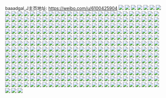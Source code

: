 baaadgal_J主页地址: https://weibo.com/u/6100425904 
![](https://wx4.sinaimg.cn/mw2000/006EQLscly1h9kpd0dgu1j32c0340e82.jpg) 
![](https://wx4.sinaimg.cn/mw2000/006EQLscly1h9kpcziqfsj32c0340b2a.jpg) 
![](https://wx4.sinaimg.cn/mw2000/006EQLscly1h9kpcx4rekj31sb2drkjl.jpg) 
![](https://wx4.sinaimg.cn/mw2000/006EQLscly1h9kpcvcja2j328v2zue82.jpg) 
![](https://wx4.sinaimg.cn/mw2000/006EQLscly1h9hnb9nun6j32c03401ky.jpg) 
![](https://wx4.sinaimg.cn/mw2000/006EQLscly1h9hnb92uzmj32c02rn4qq.jpg) 
![](https://wx4.sinaimg.cn/mw2000/006EQLscly1h9hnb7nlbwj32c03401ky.jpg) 
![](https://wx4.sinaimg.cn/mw2000/006EQLscly1h9hnb6bv3aj32c0340x6p.jpg) 
![](https://wx4.sinaimg.cn/mw2000/006EQLscly1h9hnb868gqj33402c0x6p.jpg) 
![](https://wx4.sinaimg.cn/mw2000/006EQLscly1h9fbmn0syoj30xc3e44qq.jpg) 
![](https://wx4.sinaimg.cn/mw2000/006EQLscly1h9fbm1znfjj312k37knpd.jpg) 
![](https://wx4.sinaimg.cn/mw2000/006EQLscly1h9fbhveo01j31cx35sb29.jpg) 
![](https://wx4.sinaimg.cn/mw2000/006EQLscly1h9fbhq6ojjj30zu0zpwke.jpg) 
![](https://wx4.sinaimg.cn/mw2000/006EQLscly1h9fbhoeudwj327g2c1b29.jpg) 
![](https://wx4.sinaimg.cn/mw2000/006EQLscly1h9bsfp65ocj30zr1bhgr8.jpg) 
![](https://wx4.sinaimg.cn/mw2000/006EQLscly1h99bjtaogoj31o0280hdt.jpg) 
![](https://wx4.sinaimg.cn/mw2000/006EQLscly1h99cg9md4ej30u0140jzb.jpg) 
![](https://wx4.sinaimg.cn/mw2000/006EQLscly1h99c1xqehij32c03401kz.jpg) 
![](https://wx4.sinaimg.cn/mw2000/006EQLscly1h99c1z5bwfj31yh2rfb29.jpg) 
![](https://wx4.sinaimg.cn/mw2000/006EQLscly1h99c1yi4gzj32c0340e82.jpg) 
![](https://wx4.sinaimg.cn/mw2000/006EQLscly1h99cbxq4jfj313u0tuwsv.jpg) 
![](https://wx4.sinaimg.cn/mw2000/006EQLscly1h99cdf4ne2j30tu0tuafo.jpg) 
![](https://wx4.sinaimg.cn/mw2000/006EQLscly1h99ce44rpmj30u02hznku.jpg) 
![](https://wx4.sinaimg.cn/mw2000/006EQLscly1h93u5vr5nnj32801o0e81.jpg) 
![](https://wx4.sinaimg.cn/mw2000/006EQLscly1h93u5sxzrij32801o0e81.jpg) 
![](https://wx4.sinaimg.cn/mw2000/006EQLscly1h93u5w9alhj32801o0hdt.jpg) 
![](https://wx4.sinaimg.cn/mw2000/006EQLscly1h93u76eqb1j30zu0znwqs.jpg) 
![](https://wx4.sinaimg.cn/mw2000/006EQLscly1h8d76o368zj31561iwkdh.jpg) 
![](https://wx4.sinaimg.cn/mw2000/006EQLscly1h8d76nptv0j31kw16o1hs.jpg) 
![](https://wx4.sinaimg.cn/mw2000/006EQLscly1h8d76wzltoj31561kw4jv.jpg) 
![](https://wx4.sinaimg.cn/mw2000/006EQLscly1h8d76wp163j316o1kw1kx.jpg) 
![](https://wx4.sinaimg.cn/mw2000/006EQLscly1h867xwsv90j30q80q0k10.jpg) 
![](https://wx4.sinaimg.cn/mw2000/006EQLscly1h867yxjqr9j316n1kvayk.jpg) 
![](https://wx4.sinaimg.cn/mw2000/006EQLscly1h867xw7o9fj316o1kwnpd.jpg) 
![](https://wx4.sinaimg.cn/mw2000/006EQLscly1h867xwhde7j30q70yf7g4.jpg) 
![](https://wx4.sinaimg.cn/mw2000/006EQLscly1h82sudbnolj30u00u0wm4.jpg) 
![](https://wx4.sinaimg.cn/mw2000/006EQLscly1h82suhwykvj30u0140drq.jpg) 
![](https://wx4.sinaimg.cn/mw2000/006EQLscly1h82suh3tnaj30u014046i.jpg) 
![](https://wx4.sinaimg.cn/mw2000/006EQLscly1h7ovputqrqj31yd2gtu0x.jpg) 
![](https://wx4.sinaimg.cn/mw2000/006EQLscly1h7ovpvjutrj31x22f5u0x.jpg) 
![](https://wx4.sinaimg.cn/mw2000/006EQLscly1h7fmu81qsdj30zu0qt48a.jpg) 
![](https://wx4.sinaimg.cn/mw2000/006EQLscly1h7fmu8ovjnj30zu0qu48j.jpg) 
![](https://wx4.sinaimg.cn/mw2000/006EQLscly1h7fmu7ta6dj30zu1bh41e.jpg) 
![](https://wx4.sinaimg.cn/mw2000/006EQLscly1h7fmuhwdikj32c02c0nc7.jpg) 
![](https://wx4.sinaimg.cn/mw2000/006EQLscly1h7fmvsjuytj30u0140qd0.jpg) 
![](https://wx4.sinaimg.cn/mw2000/006EQLscly1h7fmuj7atej32c02c0qa1.jpg) 
![](https://wx4.sinaimg.cn/mw2000/006EQLscly1h76xjxfsoyj30xh11vdq5.jpg) 
![](https://wx4.sinaimg.cn/mw2000/006EQLscly1h76xnpdrlzj30rs1suaw8.jpg) 
![](https://wx4.sinaimg.cn/mw2000/006EQLscly1h76xq4ca6pj31kw1kw7ag.jpg) 
![](https://wx4.sinaimg.cn/mw2000/006EQLscly1h76yl2qn7sj30u0140dpc.jpg) 
![](https://wx4.sinaimg.cn/mw2000/006EQLscly1h76ykd3aqcj30u01fm0uw.jpg) 
![](https://wx4.sinaimg.cn/mw2000/006EQLscly1h76yfa9tm8j31m20u07kv.jpg) 
![](https://wx4.sinaimg.cn/mw2000/006EQLscly1h6tojytpm3j34tc37ku0z.jpg) 
![](https://wx4.sinaimg.cn/mw2000/006EQLscly1h6tok6468aj316o1kw769.jpg) 
![](https://wx4.sinaimg.cn/mw2000/006EQLscly1h6tok6bs7nj30n00pmq7b.jpg) 
![](https://wx4.sinaimg.cn/mw2000/006EQLscly1h6tok5tixmj316o1kwk9f.jpg) 
![](https://wx4.sinaimg.cn/mw2000/006EQLscly1h6tok59i85j316o1kw41x.jpg) 
![](https://wx4.sinaimg.cn/mw2000/006EQLscly1h6tok5jap7j316o1kwadq.jpg) 
![](https://wx4.sinaimg.cn/mw2000/006EQLscly1h6tok7xsipj316o1kwkb8.jpg) 
![](https://wx4.sinaimg.cn/mw2000/006EQLscly1h6tok6kfu0j316o1kwn0o.jpg) 
![](https://wx4.sinaimg.cn/mw2000/006EQLscly1h6tok7nu13j316o1kwh40.jpg) 
![](https://wx4.sinaimg.cn/mw2000/006EQLscly1h6tok729nvj316o1kwgp4.jpg) 
![](https://wx4.sinaimg.cn/mw2000/006EQLscly1h6tok7dcq1j316o1kwtd0.jpg) 
![](https://wx4.sinaimg.cn/mw2000/006EQLscly1h6tojvwkdfj316o1kw0wc.jpg) 
![](https://wx4.sinaimg.cn/mw2000/006EQLscly1h6tojx3i8dj32c0340x6q.jpg) 
![](https://wx4.sinaimg.cn/mw2000/006EQLscly1h6l6g6wmluj310s0trmyb.jpg) 
![](https://wx4.sinaimg.cn/mw2000/006EQLscly1h6bb544c6yj31kw1kwjy5.jpg) 
![](https://wx4.sinaimg.cn/mw2000/006EQLscly1h6bb54fii6j316o1kwgqb.jpg) 
![](https://wx4.sinaimg.cn/mw2000/006EQLscly1h6elqf3yu0j30tu0z241z.jpg) 
![](https://wx4.sinaimg.cn/mw2000/006EQLscly1h6elv58kkyj30tu0tuah8.jpg) 
![](https://wx4.sinaimg.cn/mw2000/006EQLscly1h6elw53iifj30tu0tuthe.jpg) 
![](https://wx4.sinaimg.cn/mw2000/006EQLscly1h6cshacw10j32c02c01ky.jpg) 
![](https://wx4.sinaimg.cn/mw2000/006EQLscly1h64aovriw5j31o02807wi.jpg) 
![](https://wx4.sinaimg.cn/mw2000/006EQLscly1h64aowke2cj316o1kwq62.jpg) 
![](https://wx4.sinaimg.cn/mw2000/006EQLscly1h64ap04i36j31o0280u0x.jpg) 
![](https://wx4.sinaimg.cn/mw2000/006EQLscly1h65d5nwwmkj31kw1kwnik.jpg) 
![](https://wx4.sinaimg.cn/mw2000/006EQLscly1h61xbv4nryj33402c0av9.jpg) 
![](https://wx4.sinaimg.cn/mw2000/006EQLscly1h61xbvltvmj30u00u0aaa.jpg) 
![](https://wx4.sinaimg.cn/mw2000/006EQLscly1h61xbyo1wwj32c02c0x6p.jpg) 
![](https://wx4.sinaimg.cn/mw2000/006EQLscly1h5ybbkku32j30mz0potde.jpg) 
![](https://wx4.sinaimg.cn/mw2000/006EQLscly1h5jeuamtooj30n02ccqtm.jpg) 
![](https://wx4.sinaimg.cn/mw2000/006EQLscly1h5jeud43asj30n01x0tw3.jpg) 
![](https://wx4.sinaimg.cn/mw2000/006EQLscly1h5jeu708v8j30n048xx6p.jpg) 
![](https://wx4.sinaimg.cn/mw2000/006EQLscly1h5jeu4emz0j30n01pc7hl.jpg) 
![](https://wx4.sinaimg.cn/mw2000/006EQLscly1h5jeuhuleej30mx0uiqbi.jpg) 
![](https://wx4.sinaimg.cn/mw2000/006EQLscly1h5jeuhcfujj30n031nhdt.jpg) 
![](https://wx4.sinaimg.cn/mw2000/006EQLscly1h5jewaw823j30n011x460.jpg) 
![](https://wx4.sinaimg.cn/mw2000/006EQLscgy1h5c37q7mnnj313o1i3wuk.jpg) 
![](https://wx4.sinaimg.cn/mw2000/006EQLscgy1h5c380c3uuj30zz1d7ald.jpg) 
![](https://wx4.sinaimg.cn/mw2000/006EQLscgy1h5c37pi6rsj30n01x01kx.jpg) 
![](https://wx4.sinaimg.cn/mw2000/006EQLscgy1h5c37knc8jj30n02e94qp.jpg) 
![](https://wx4.sinaimg.cn/mw2000/006EQLscgy1h5c37onfxuj31141dhe57.jpg) 
![](https://wx4.sinaimg.cn/mw2000/006EQLscgy1h5c37m1jplj30me3401kx.jpg) 
![](https://wx4.sinaimg.cn/mw2000/006EQLscgy1h58ge1wprzj31kw16owqx.jpg) 
![](https://wx4.sinaimg.cn/mw2000/006EQLscgy1h58ge878jkj33402c0hdt.jpg) 
![](https://wx4.sinaimg.cn/mw2000/006EQLscgy1h58ge6zdbxj33402c0npd.jpg) 
![](https://wx4.sinaimg.cn/mw2000/006EQLscgy1h54ei6u4abj30n00ukdip.jpg) 
![](https://wx4.sinaimg.cn/mw2000/006EQLscgy1h54ehy0ve8j30n00un79t.jpg) 
![](https://wx4.sinaimg.cn/mw2000/006EQLscgy1h54ei9pcwpj30mx0uh76t.jpg) 
![](https://wx4.sinaimg.cn/mw2000/006EQLscgy1h54ehwsvyuj316n1kvwu8.jpg) 
![](https://wx4.sinaimg.cn/mw2000/006EQLscgy1h54ei0gn45j316o1kwnch.jpg) 
![](https://wx4.sinaimg.cn/mw2000/006EQLscgy1h54ehyne2vj31kw1kw4qp.jpg) 
![](https://wx4.sinaimg.cn/mw2000/006EQLscly1h4r691viflj317s1kwazo.jpg) 
![](https://wx4.sinaimg.cn/mw2000/006EQLscly1h4r68ubwh8j31o0280b29.jpg) 
![](https://wx4.sinaimg.cn/mw2000/006EQLscly1h4r690qxdsj30qk1417dg.jpg) 
![](https://wx4.sinaimg.cn/mw2000/006EQLscly1h4r6911ha3j316o1kwkam.jpg) 
![](https://wx4.sinaimg.cn/mw2000/006EQLscly1h4r691eui5j31o02801er.jpg) 
![](https://wx4.sinaimg.cn/mw2000/006EQLscly1h4r690acwcj30n00n0dkq.jpg) 
![](https://wx4.sinaimg.cn/mw2000/006EQLscly1h44jpr2jkkj30u00u0woh.jpg) 
![](https://wx4.sinaimg.cn/mw2000/006EQLscly1h44jpt2kqdj31kw1kwb29.jpg) 
![](https://wx4.sinaimg.cn/mw2000/006EQLscly1h44jpu13ftj31kw1kw4qp.jpg) 
![](https://wx4.sinaimg.cn/mw2000/006EQLscly1h44jpvbszwj31kr1kw7wh.jpg) 
![](https://wx4.sinaimg.cn/mw2000/006EQLscly1h44jprnknzj316n1kv7s1.jpg) 
![](https://wx4.sinaimg.cn/mw2000/006EQLscly1h44jpvvq2gj31kw1kwwv1.jpg) 
![](https://wx4.sinaimg.cn/mw2000/006EQLscly1h44jpxgak3j30m60t7gsh.jpg) 
![](https://wx4.sinaimg.cn/mw2000/006EQLscly1h44jpqkl5bj31kw1kwe81.jpg) 
![](https://wx4.sinaimg.cn/mw2000/006EQLscly1h44jpwyggoj31kw1kw1kx.jpg) 
![](https://wx4.sinaimg.cn/mw2000/006EQLscly1h43caaectvj30n00qawlw.jpg) 
![](https://wx4.sinaimg.cn/mw2000/006EQLscly1h4410hwllkj31kw1kwwtq.jpg) 
![](https://wx4.sinaimg.cn/mw2000/006EQLscly1h3ks6hd9cjj316o1kw7vt.jpg) 
![](https://wx4.sinaimg.cn/mw2000/006EQLscly1h3gbh5l648j316o1bcqjp.jpg) 
![](https://wx4.sinaimg.cn/mw2000/006EQLscly1h3gbh6on65j316o1kwtuv.jpg) 
![](https://wx4.sinaimg.cn/mw2000/006EQLscly1h3gbh63merj312x1b3tps.jpg) 
![](https://wx4.sinaimg.cn/mw2000/006EQLscly1h3gbha7g0ij317m1kwnjc.jpg) 
![](https://wx4.sinaimg.cn/mw2000/006EQLscly1h3gbihstl9j30u00x4139.jpg) 
![](https://wx4.sinaimg.cn/mw2000/006EQLscly1h35tm7xp6tj316o1kw7pr.jpg) 
![](https://wx4.sinaimg.cn/mw2000/006EQLscly1h35th1nvv2j316n1kvdwc.jpg) 
![](https://wx4.sinaimg.cn/mw2000/006EQLscly1h35th0749gj31c51kw1kx.jpg) 
![](https://wx4.sinaimg.cn/mw2000/006EQLscly1h35thk3i5gj32c02c01l0.jpg) 
![](https://wx4.sinaimg.cn/mw2000/006EQLscly1h2jdmba4zmj31o0280qv5.jpg) 
![](https://wx4.sinaimg.cn/mw2000/006EQLscly1h2bsatsb0jj30n01ds1j7.jpg) 
![](https://wx4.sinaimg.cn/mw2000/006EQLscly1h2bsavb42lj30u01hc45v.jpg) 
![](https://wx4.sinaimg.cn/mw2000/006EQLscly1h2bsawan0ij30qi0xndn8.jpg) 
![](https://wx4.sinaimg.cn/mw2000/006EQLscly1h1wrhoinfjj316o1kw7wh.jpg) 
![](https://wx4.sinaimg.cn/mw2000/006EQLscly1h1wrhqf1nvj316o1kw1kx.jpg) 
![](https://wx4.sinaimg.cn/mw2000/006EQLscly1h1wrhs345vj316o1kw4qp.jpg) 
![](https://wx4.sinaimg.cn/mw2000/006EQLscly1h1wrhu0hv6j316o1kw4qp.jpg) 
![](https://wx4.sinaimg.cn/mw2000/006EQLscly1h1s637nqz7j30k00qxai6.jpg) 
![](https://wx4.sinaimg.cn/mw2000/006EQLscly1h1r2u9kwnjj31kw16oe3o.jpg) 
![](https://wx4.sinaimg.cn/mw2000/006EQLscly1h1r2ua680oj30yi18dn7z.jpg) 
![](https://wx4.sinaimg.cn/mw2000/006EQLscly1h1r2wlqvyuj31kw1kwqsp.jpg) 
![](https://wx4.sinaimg.cn/mw2000/006EQLscly1h1r2uek52xj30vt17awoi.jpg) 
![](https://wx4.sinaimg.cn/mw2000/006EQLscly1h1r2ucur1zj31h31kw4ka.jpg) 
![](https://wx4.sinaimg.cn/mw2000/006EQLscly1h1r2umfhg0j30n00mnn0j.jpg) 
![](https://wx4.sinaimg.cn/mw2000/006EQLscly1h1d6cccsvcj30n00ultdj.jpg) 
![](https://wx4.sinaimg.cn/mw2000/006EQLscly1h1d6cint0qj30n00segpr.jpg) 
![](https://wx4.sinaimg.cn/mw2000/006EQLscly1h1d6d3gvimj316o1kwwws.jpg) 
![](https://wx4.sinaimg.cn/mw2000/006EQLscly1h1d6cu0epuj32c02c0b2b.jpg) 
![](https://wx4.sinaimg.cn/mw2000/006EQLscly1h1d6fedir9j31kw16oard.jpg) 
![](https://wx4.sinaimg.cn/mw2000/006EQLscly1h1d6cluzv9j316n1kvdzq.jpg) 
![](https://wx4.sinaimg.cn/mw2000/006EQLscly1h1d6o34ceij30mz0pzn46.jpg) 
![](https://wx4.sinaimg.cn/mw2000/006EQLscly1h0pnotr7p0j31kw16oki1.jpg) 
![](https://wx4.sinaimg.cn/mw2000/006EQLscly1h0pno26rduj31o0280b29.jpg) 
![](https://wx4.sinaimg.cn/mw2000/006EQLscly1h0pnov9p9fj31kw16onli.jpg) 
![](https://wx4.sinaimg.cn/mw2000/006EQLscly1h0pnodq078j316n1kv1ce.jpg) 
![](https://wx4.sinaimg.cn/mw2000/006EQLscly1h0pno8y3vlj316n1kvnl3.jpg) 
![](https://wx4.sinaimg.cn/mw2000/006EQLscly1h0pnopl0llj30lp0gmjtz.jpg) 
![](https://wx4.sinaimg.cn/mw2000/006EQLscly1h0qj0kggm9j30n00uijvz.jpg) 
![](https://wx4.sinaimg.cn/mw2000/006EQLscly1h0mky34bsqj31531aady3.jpg) 
![](https://wx4.sinaimg.cn/mw2000/006EQLscly1h0mky1h126j312d1hx171.jpg) 
![](https://wx4.sinaimg.cn/mw2000/006EQLscly1h0mkxzuf4aj316o1kwtqk.jpg) 
![](https://wx4.sinaimg.cn/mw2000/006EQLscly1gzpyvb8ktpj31kw1kw1kx.jpg) 
![](https://wx4.sinaimg.cn/mw2000/006EQLscly1gzpz0h6iswj31kw1kwe62.jpg) 
![](https://wx4.sinaimg.cn/mw2000/006EQLscly1gzfc6cqkrhj316n1kvh2c.jpg) 
![](https://wx4.sinaimg.cn/mw2000/006EQLscly1gzfc6ea8q4j316n1kvwv1.jpg) 
![](https://wx4.sinaimg.cn/mw2000/006EQLscly1gzfc6ft7fij31671kak7m.jpg) 
![](https://wx4.sinaimg.cn/mw2000/006EQLscly1gzfc6gzlebj316n1kvari.jpg) 
![](https://wx4.sinaimg.cn/mw2000/006EQLscly1gzfc6ru8huj32c02c0e83.jpg) 
![](https://wx4.sinaimg.cn/mw2000/006EQLscly1gzfccqcnczj32c02c0kjm.jpg) 
![](https://wx4.sinaimg.cn/mw2000/006EQLscly1gzdxg5u1faj31kw16onnl.jpg) 
![](https://wx4.sinaimg.cn/mw2000/006EQLscly1gyr6n7y80xj30n00my0w6.jpg) 
![](https://wx4.sinaimg.cn/mw2000/006EQLscly1gyr6naww5aj31sc1sce2p.jpg) 
![](https://wx4.sinaimg.cn/mw2000/006EQLscly1gyr6n9dvquj31sc1sch9e.jpg) 
![](https://wx4.sinaimg.cn/mw2000/006EQLscly1gyr6n7kzxoj31sc1sce3a.jpg) 
![](https://wx4.sinaimg.cn/mw2000/006EQLscly1gwg43b0kn0j30u0140ti6.jpg) 
![](https://wx4.sinaimg.cn/mw2000/006EQLscly1gwg38haagzj30u00u0qb0.jpg) 
![](https://wx4.sinaimg.cn/mw2000/006EQLscly1gwg434m02hj30u0140ail.jpg) 
![](https://wx4.sinaimg.cn/mw2000/006EQLscly1gwg46e7k5yj30u00u0k1a.jpg) 
![](https://wx4.sinaimg.cn/mw2000/006EQLscly1gwgaorcqiuj30u0140gwx.jpg) 
![](https://wx4.sinaimg.cn/mw2000/006EQLscly1gwg4bcu36jj30mi0u0whb.jpg) 
![](https://wx4.sinaimg.cn/mw2000/006EQLscly1gwg46b48oej30ru226th2.jpg) 
![](https://wx4.sinaimg.cn/mw2000/006EQLscly1gwg469tloij30ru1jojzy.jpg) 
![](https://wx4.sinaimg.cn/mw2000/006EQLscly1gwg46adcd9j31180rxwix.jpg) 
![](https://wx4.sinaimg.cn/mw2000/006EQLscly1gwgaedzj9xj30u00u00w0.jpg) 
![](https://wx4.sinaimg.cn/mw2000/006EQLscly1gwg439qoc0j31400u0k3y.jpg) 
![](https://wx4.sinaimg.cn/mw2000/006EQLscly1gwg46g1rxxj30u00u048x.jpg) 
![](https://wx4.sinaimg.cn/mw2000/006EQLscly1gwg46fbqc5j30u00u0ae2.jpg) 
![](https://wx4.sinaimg.cn/mw2000/006EQLscly1gwgaw4cxcuj30u00u0q9k.jpg) 
![](https://wx4.sinaimg.cn/mw2000/006EQLscly1gwg468tb0lj30ns1bkter.jpg) 
![](https://wx4.sinaimg.cn/mw2000/006EQLscly1gwg48ivke3j30u00srn0a.jpg) 
![](https://wx4.sinaimg.cn/mw2000/006EQLscly1gvof8s7kelj62c02c0kjm02.jpg) 
![](https://wx4.sinaimg.cn/mw2000/006EQLscly1gvf924om9mj60u0140k0y02.jpg) 
![](https://wx4.sinaimg.cn/mw2000/006EQLscly1guonku22igj60tp0t210q02.jpg) 
![](https://wx4.sinaimg.cn/mw2000/006EQLscly1guonkux6lrj61ox1a4kc902.jpg) 
![](https://wx4.sinaimg.cn/mw2000/006EQLscly1guonkxcbahj61o0280kjl02.jpg) 
![](https://wx4.sinaimg.cn/mw2000/006EQLscly1guonkxvdl9j62c02c0e8202.jpg) 
![](https://wx4.sinaimg.cn/mw2000/006EQLscly1guonkwm1skj628n28nhdt02.jpg) 
![](https://wx4.sinaimg.cn/mw2000/006EQLscly1guonkuj9p8j60n00lijvn02.jpg) 
![](https://wx4.sinaimg.cn/mw2000/006EQLscly1guglkaxg1gj62c02c0u0x02.jpg) 
![](https://wx4.sinaimg.cn/mw2000/006EQLscly1guglkcg8j9j62c02c0hdu02.jpg) 
![](https://wx4.sinaimg.cn/mw2000/006EQLscly1guglkcxlc7j32c01y87wi.jpg) 
![](https://wx4.sinaimg.cn/mw2000/006EQLscly1guglk8apxcj60ru15q16r02.jpg) 
![](https://wx4.sinaimg.cn/mw2000/006EQLscly1guglkcf99aj62j11wex6p02.jpg) 
![](https://wx4.sinaimg.cn/mw2000/006EQLscly1guglkd32k7j62c02c0e8202.jpg) 
![](https://wx4.sinaimg.cn/mw2000/006EQLscly1guglkc6wqdj62c02c0x6p02.jpg) 
![](https://wx4.sinaimg.cn/mw2000/006EQLscly1guglk7vkrhj61kw1kwtp902.jpg) 
![](https://wx4.sinaimg.cn/mw2000/006EQLscly1guglkd6tjgj62c02c0b2a02.jpg) 
![](https://wx4.sinaimg.cn/mw2000/006EQLscly1gt9fcl7ml6j32c02c04qq.jpg) 
![](https://wx4.sinaimg.cn/mw2000/006EQLscly1gt9fcj4pwkj32c02c04qq.jpg) 
![](https://wx4.sinaimg.cn/mw2000/006EQLscly1gt9fcmd7glj32c02c0x6p.jpg) 
![](https://wx4.sinaimg.cn/mw2000/006EQLscly1gt9fco3hk7j32c02c0npe.jpg) 
![](https://wx4.sinaimg.cn/mw2000/006EQLscly1gt9fcpvchwj32c02c0kjl.jpg) 
![](https://wx4.sinaimg.cn/mw2000/006EQLscly1gt9fcr6hsnj32c02c0b29.jpg) 
![](https://wx4.sinaimg.cn/mw2000/006EQLscly1gt9fctt1ofj32c02c0qv5.jpg) 
![](https://wx4.sinaimg.cn/mw2000/006EQLscly1gt9fcv5fi2j32c02c0qv5.jpg) 
![](https://wx4.sinaimg.cn/mw2000/006EQLscly1gt9fcgf8tij32c02c01ky.jpg) 
![](https://wx4.sinaimg.cn/mw2000/006EQLscly1gt9fcwmcutj32c02c0x6p.jpg) 
![](https://wx4.sinaimg.cn/mw2000/006EQLscly1gt9fczp4mkj32c02c0x6p.jpg) 
![](https://wx4.sinaimg.cn/mw2000/006EQLscly1gt9fdwcwm9j32c02c0kjm.jpg) 
![](https://wx4.sinaimg.cn/mw2000/006EQLscly1gt9fd8ubwbj32c0340kjn.jpg) 
![](https://wx4.sinaimg.cn/mw2000/006EQLscly1gt9fd1m8l3j32c02c0qv5.jpg) 
![](https://wx4.sinaimg.cn/mw2000/006EQLscly1gt9fd4w0rdj32c02c0x6p.jpg) 
![](https://wx4.sinaimg.cn/mw2000/006EQLscly1gt9fd66k20j32c02c0e6x.jpg) 
![](https://wx4.sinaimg.cn/mw2000/006EQLscly1gsy9pbigabj30n00mu41n.jpg) 
![](https://wx4.sinaimg.cn/mw2000/006EQLscly1gsy9pcgkfyj30z20z2gsr.jpg) 
![](https://wx4.sinaimg.cn/mw2000/006EQLscly1gsy9pozoswj32c02c0qv5.jpg) 
![](https://wx4.sinaimg.cn/mw2000/006EQLscly1gsy9pemx38j30ru24j7wh.jpg) 
![](https://wx4.sinaimg.cn/mw2000/006EQLscly1gsy9pe86etj30ru1khtvp.jpg) 
![](https://wx4.sinaimg.cn/mw2000/006EQLscly1gsy9pmqtpaj32c02c01ky.jpg) 
![](https://wx4.sinaimg.cn/mw2000/006EQLscly1gsy9ppkfj0j32c02c0qv5.jpg) 
![](https://wx4.sinaimg.cn/mw2000/006EQLscly1gsy9pcqfwij30ru1dewoo.jpg) 
![](https://wx4.sinaimg.cn/mw2000/006EQLscly1gsy9pi2fduj32ds1sc1ky.jpg) 
![](https://wx4.sinaimg.cn/mw2000/006EQLscgy1gsmqtmj45wj32c0340u0y.jpg) 
![](https://wx4.sinaimg.cn/mw2000/006EQLscgy1gsmqthmr7xj30ru1zqe3v.jpg) 
![](https://wx4.sinaimg.cn/mw2000/006EQLscgy1gsmqti7h9lj30ru1jokcr.jpg) 
![](https://wx4.sinaimg.cn/mw2000/006EQLscgy1gsmqtorfxcj32c02c0kjm.jpg) 
![](https://wx4.sinaimg.cn/mw2000/006EQLscgy1gsmqtmqig7j32c02c0x6p.jpg) 
![](https://wx4.sinaimg.cn/mw2000/006EQLscgy1gsmqza28e8j328p2wxnpf.jpg) 
![](https://wx4.sinaimg.cn/mw2000/006EQLscgy1gsmqtieacij31xu1ck7w4.jpg) 
![](https://wx4.sinaimg.cn/mw2000/006EQLscgy1gsmqtikf2wj30ru1sy15g.jpg) 
![](https://wx4.sinaimg.cn/mw2000/006EQLscly1gsdbgghqnrj30u0140hdu.jpg) 
![](https://wx4.sinaimg.cn/mw2000/006EQLscly1gsdbghtn6oj31400u0hdv.jpg) 
![](https://wx4.sinaimg.cn/mw2000/006EQLscly1gsdbghs7ywj31400u01kz.jpg) 
![](https://wx4.sinaimg.cn/mw2000/006EQLscly1gsdbglire3j31400u0npj.jpg) 
![](https://wx4.sinaimg.cn/mw2000/006EQLscly1gsdbgh6n36j30u00u0b2b.jpg) 
![](https://wx4.sinaimg.cn/mw2000/006EQLscly1gsdbgjvfulj31400u01l4.jpg) 
![](https://wx4.sinaimg.cn/mw2000/006EQLscly1gsa05d68uqj30n00ujdo7.jpg) 
![](https://wx4.sinaimg.cn/mw2000/006EQLscly1gsa04s789ej30dc0a00u4.jpg) 
![](https://wx4.sinaimg.cn/mw2000/006EQLscly1gsa05x2a6oj32c02c04qq.jpg) 
![](https://wx4.sinaimg.cn/mw2000/006EQLscly1gsa05ruxvhj33402c04qp.jpg) 
![](https://wx4.sinaimg.cn/mw2000/006EQLscly1gsa05zy6ltj32c02c0u0z.jpg) 
![](https://wx4.sinaimg.cn/mw2000/006EQLscly1gsa05vk2lgj32c02c0u0x.jpg) 
![](https://wx4.sinaimg.cn/mw2000/006EQLscly1gsa05z3vnsj32c02c04qs.jpg) 
![](https://wx4.sinaimg.cn/mw2000/006EQLscly1gsa057g4avj30n00msgpl.jpg) 
![](https://wx4.sinaimg.cn/mw2000/006EQLscly1grllqe64grj30n00ub7bw.jpg) 
![](https://wx4.sinaimg.cn/mw2000/006EQLscly1grllq9un7ej32c03401ky.jpg) 
![](https://wx4.sinaimg.cn/mw2000/006EQLscly1grllq7uzb9j32672o1qv6.jpg) 
![](https://wx4.sinaimg.cn/mw2000/006EQLscly1grllqdp1f2j32512k7x6p.jpg) 
![](https://wx4.sinaimg.cn/mw2000/006EQLscly1gr8x72lxtyj32c02c0nh8.jpg) 
![](https://wx4.sinaimg.cn/mw2000/006EQLscly1gr8x6x7i58j32c02c04bs.jpg) 
![](https://wx4.sinaimg.cn/mw2000/006EQLscly1gqv5btqvlpj60mz0uejwz02.jpg) 
![](https://wx4.sinaimg.cn/mw2000/006EQLscly1gqv5bscnmpj32c03401ky.jpg) 
![](https://wx4.sinaimg.cn/mw2000/006EQLscly1gnnazebh9aj32ds1scx6p.jpg) 
![](https://wx4.sinaimg.cn/mw2000/006EQLscly1gnnar5yoc9j30n00ug0ww.jpg) 
![](https://wx4.sinaimg.cn/mw2000/006EQLscly1gnnaqujt6ij32c0340hdu.jpg) 
![](https://wx4.sinaimg.cn/mw2000/006EQLscly1gnnar27ksgj32c03401kx.jpg) 
![](https://wx4.sinaimg.cn/mw2000/006EQLscly1gnnar0gq18j32c02c01ky.jpg) 
![](https://wx4.sinaimg.cn/mw2000/006EQLscly1gnnar5gpvdj32c02c07wi.jpg) 
![](https://wx4.sinaimg.cn/mw2000/006EQLscly1gnnaqypyjuj32c02c04qp.jpg) 
![](https://wx4.sinaimg.cn/mw2000/006EQLscly1gnnar88xw1j32c02c0tmp.jpg) 
![](https://wx4.sinaimg.cn/mw2000/006EQLscly1gnnar9ig0tj32c02c04lp.jpg) 
![](https://wx4.sinaimg.cn/mw2000/006EQLscly1gn3je6d97wj30n01a0ng6.jpg) 
![](https://wx4.sinaimg.cn/mw2000/006EQLscly1gn3je76b3qj30n01frh7l.jpg) 
![](https://wx4.sinaimg.cn/mw2000/006EQLscly1gn3jlmsifoj30n00mudm5.jpg) 
![](https://wx4.sinaimg.cn/mw2000/006EQLscly1gn3jyb2vtzj32c02c0b29.jpg) 
![](https://wx4.sinaimg.cn/mw2000/006EQLscly1gmz2khsbtkj316o1kwnm6.jpg) 
![](https://wx4.sinaimg.cn/mw2000/006EQLscly1gmyzh3cp15j32c02c07b7.jpg) 
![](https://wx4.sinaimg.cn/mw2000/006EQLscly1gmyzi2dm24j32c02c01ky.jpg) 
![](https://wx4.sinaimg.cn/mw2000/006EQLscly1gmz1yx1ka1j314p14pk1i.jpg) 
![](https://wx4.sinaimg.cn/mw2000/006EQLscly1gmz1ydxf6fj32572qm16c.jpg) 
![](https://wx4.sinaimg.cn/mw2000/006EQLscly1gmz2j6etdjj30ku0f8aby.jpg) 
![](https://wx4.sinaimg.cn/mw2000/006EQLscly1gm7h70u2fbj31sc2ds7wi.jpg) 
![](https://wx4.sinaimg.cn/mw2000/006EQLscly1glc6gyauxkj30u0140npd.jpg) 
![](https://wx4.sinaimg.cn/mw2000/006EQLscly1glc6i1tjlyj31o0280hdv.jpg) 
![](https://wx4.sinaimg.cn/mw2000/006EQLscly1gkyc8joivkj30n00udgs1.jpg) 
![](https://wx4.sinaimg.cn/mw2000/006EQLscly1gktnfd5azqj31sc2dshdu.jpg) 
![](https://wx4.sinaimg.cn/mw2000/006EQLscly1gktnfd5b3ij31o01yeqv6.jpg) 
![](https://wx4.sinaimg.cn/mw2000/006EQLscly1gktnfem95kj32c02c01kz.jpg) 
![](https://wx4.sinaimg.cn/mw2000/006EQLscly1gktnfegcl9j32c0340b2c.jpg) 
![](https://wx4.sinaimg.cn/mw2000/006EQLscly1gktnfhfi1lj33402c0u11.jpg) 
![](https://wx4.sinaimg.cn/mw2000/006EQLscly1gt5y0zuk4oj30n00ugdl6.jpg) 
![](https://wx4.sinaimg.cn/mw2000/006EQLscly1gktnf8cbmqj30n022p1kx.jpg) 
![](https://wx4.sinaimg.cn/mw2000/006EQLscly1gktnff4j7hj32c02c0hdv.jpg) 
![](https://wx4.sinaimg.cn/mw2000/006EQLscly1gktnf7yqlaj30n01hfqfx.jpg) 
![](https://wx4.sinaimg.cn/mw2000/006EQLscly1gka0ktjrevj30n00s6477.jpg) 
![](https://wx4.sinaimg.cn/mw2000/006EQLscly1gka0mkiz6zj30my13igre.jpg) 
![](https://wx4.sinaimg.cn/mw2000/006EQLscly1gk0tf17d90j30ru2wx4qp.jpg) 
![](https://wx4.sinaimg.cn/mw2000/006EQLscly1gk0ter8y37j30ru2mt7wh.jpg) 
![](https://wx4.sinaimg.cn/mw2000/006EQLscly1gk0tevuuigj30ru332b29.jpg) 
![](https://wx4.sinaimg.cn/mw2000/006EQLscly1gk0teuiq2nj30u00u0kjn.jpg) 
![](https://wx4.sinaimg.cn/mw2000/006EQLscly1gk0tsjk38hj31400u0hdy.jpg) 
![](https://wx4.sinaimg.cn/mw2000/006EQLscly1gk0tsja88nj30u00u0x6t.jpg) 
![](https://wx4.sinaimg.cn/mw2000/006EQLscly1gk0tfc4anqj31400u0e85.jpg) 
![](https://wx4.sinaimg.cn/mw2000/006EQLscly1gk0tw9iue0j31400u0hdw.jpg) 
![](https://wx4.sinaimg.cn/mw2000/006EQLscly1gk0tsk5h6tj30u0140e87.jpg) 
![](https://wx4.sinaimg.cn/mw2000/006EQLscly1gidseaz1erj30u00u0tc0.jpg) 
![](https://wx4.sinaimg.cn/mw2000/006EQLscly1gidsebet7fj31400u0jwz.jpg) 
![](https://wx4.sinaimg.cn/mw2000/006EQLscly1ggirt5q9y8j30mp0mm0wm.jpg) 
![](https://wx4.sinaimg.cn/mw2000/006EQLscly1ggirt2d6csj31o01o0kjl.jpg) 
![](https://wx4.sinaimg.cn/mw2000/006EQLscly1ggirt5yeqmj30mt0mxae1.jpg) 
![](https://wx4.sinaimg.cn/mw2000/006EQLscly1ggirt8tl2mj31o01o0b29.jpg) 
![](https://wx4.sinaimg.cn/mw2000/006EQLscly1ggirt4jxt8j30n00mp77o.jpg) 
![](https://wx4.sinaimg.cn/mw2000/006EQLscly1ggirt76vpbj32c02c0npd.jpg) 
![](https://wx4.sinaimg.cn/mw2000/006EQLscly1ggcv4hb108j32c02c0e81.jpg) 
![](https://wx4.sinaimg.cn/mw2000/006EQLscly1ggcqiyd997j30n00uhqbb.jpg) 
![](https://wx4.sinaimg.cn/mw2000/006EQLscly1ggcqj0joy5j32c0340e83.jpg) 
![](https://wx4.sinaimg.cn/mw2000/006EQLscly1ggcqiy2c4zj30n00uptgq.jpg) 
![](https://wx4.sinaimg.cn/mw2000/006EQLscly1gfhqzi5byrj32c02c0kjm.jpg) 
![](https://wx4.sinaimg.cn/mw2000/006EQLscly1gfhr25jq9bj30u00u0x14.jpg) 
![](https://wx4.sinaimg.cn/mw2000/006EQLscly1gfhq9asl50j33402c0u0x.jpg) 
![](https://wx4.sinaimg.cn/mw2000/006EQLscly1gfhqder39wj32c02c04pr.jpg) 
![](https://wx4.sinaimg.cn/mw2000/006EQLscly1gfhqddagblj32c02c01kx.jpg) 
![](https://wx4.sinaimg.cn/mw2000/006EQLscly1gfhr4gvj0jj32c02c04kc.jpg) 
![](https://wx4.sinaimg.cn/mw2000/006EQLscly1gemkvts0rxj30n00tgjze.jpg) 
![](https://wx4.sinaimg.cn/mw2000/006EQLscly1geir51q1ecj32c0340npe.jpg) 
![](https://wx4.sinaimg.cn/mw2000/006EQLscly1geirkqd0igj32c02c01kx.jpg) 
![](https://wx4.sinaimg.cn/mw2000/006EQLscly1geiret4fk7j32c02c0e7w.jpg) 
![](https://wx4.sinaimg.cn/mw2000/006EQLscly1geirh3ev4sj30tu0tuaqg.jpg) 
![](https://wx4.sinaimg.cn/mw2000/006EQLscly1gedc2cazlwj32c02um7wi.jpg) 
![](https://wx4.sinaimg.cn/mw2000/006EQLscly1gedc2b9g56j30n014dagp.jpg) 
![](https://wx4.sinaimg.cn/mw2000/006EQLscly1gedc2gxdtwj33402c0hdx.jpg) 
![](https://wx4.sinaimg.cn/mw2000/006EQLscly1gedc2eg6puj32c02c0e83.jpg) 
![](https://wx4.sinaimg.cn/mw2000/006EQLscly1gedc2dzumuj32c02c0b2a.jpg) 
![](https://wx4.sinaimg.cn/mw2000/006EQLscly1gedc2fkphlj32c02c01l0.jpg) 
![](https://wx4.sinaimg.cn/mw2000/006EQLscly1gdq9bhsh04j32c02c0u11.jpg) 
